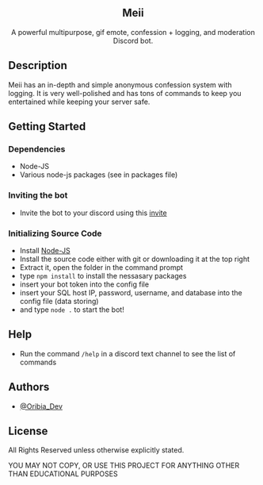 <p align="center">
 <h2 align="center">Meii</h2>
 <p align="center">A powerful multipurpose, gif emote, confession + logging, and moderation Discord bot. </p>
</p>

## Description

Meii has an in-depth and simple anonymous confession system with logging. It is very well-polished and has tons of commands to keep you entertained while keeping your server safe. 

## Getting Started

### Dependencies

* Node-JS
* Various node-js packages (see in packages file)

### Inviting the bot

* Invite the bot to your discord using this [invite](https://discord.com/oauth2/authorize?client_id=1082401009206308945&permissions=2147576838&scope=applications.commands%20bot)

### Initializing Source Code

* Install [Node-JS](https://nodejs.org/en/)
* Install the source code either with git or downloading it at the top right
* Extract it, open the folder in the command prompt
* type ```npm install``` to install the nessasary packages
* insert your bot token into the config file
* insert your SQL host IP, password, username, and database into the config file (data storing) 
* and type ```node .``` to start the bot!

## Help

* Run the command ```/help``` in a discord text channel to see the list of commands

## Authors

* [@Oribia_Dev](https://twitter.com/Oribia_Dev)

## License

All Rights Reserved unless otherwise explicitly stated.

YOU MAY NOT COPY, OR USE THIS PROJECT FOR ANYTHING OTHER THAN EDUCATIONAL PURPOSES 
